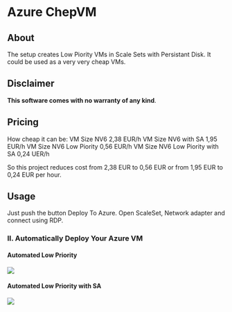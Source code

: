 # Azure ChepVM
## About
The setup creates Low Piority VMs in Scale Sets with Persistant Disk. It could be used as a very very cheap VMs.

## Disclaimer
**This software comes with no warranty of any kind**.

## Pricing
How cheap it can be:
VM Size NV6	                      2,38  EUR/h
VM Size NV6 with SA	              1,95  EUR/h
VM Size NV6 Low Piority	          0,56  EUR/h
VM Size NV6 Low Piority with SA	  0,24  UER/h

So this project reduces cost from 2,38 EUR to 0,56 EUR or from 1,95 EUR to 0,24 EUR per hour.



## Usage
Just push the button Deploy To Azure.
Open ScaleSet, Network adapter and connect using RDP.

### II. Automatically Deploy Your Azure VM
#### Automated Low Priority
<a href="https://portal.azure.com/#create/Microsoft.Template/uri/https%3A%2F%2Fraw.githubusercontent.com%2FMariuszFerdyn%2Fazure-cheapVM%2Fmaster%2FStandard.json" target="_blank">
    <img src="http://azuredeploy.net/deploybutton.png"/>
</a>

#### Automated Low Priority with SA
<a href="https://portal.azure.com/#create/Microsoft.Template/uri/https%3A%2F%2Fraw.githubusercontent.com%2FMariuszFerdyn%2azure-cheapVM%2Fmaster%2FLowPriAzureHibridLicense.json" target="_blank">
    <img src="http://azuredeploy.net/deploybutton.png"/>
</a>
